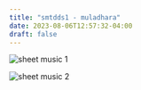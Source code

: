 ```yaml
---
title: "smtdds1 - muladhara"
date: 2023-08-06T12:57:32-04:00
draft: false
---
```


![sheet music 1](/muladhara-1.png)

![sheet music 2](/muladhara-2.png)
